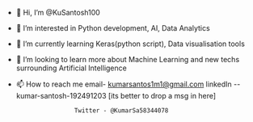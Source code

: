 - 👋 Hi, I’m @KuSantosh100
- 👀 I’m interested in Python development, AI, Data Analytics
- 🌱 I’m currently learning Keras(python script), Data visualisation tools 
- 💞️ I’m looking to learn more about Machine Learning and new techs surrounding Artificial Intelligence
- 📫 How to reach me email- kumarsantos1m1@gmail.com
                      linkedIn -- kumar-santosh-192491203  [its better to drop a msg in here]
                      
                      Twitter - @KumarSa58344078
<!---
KuSantosh100/KuSantosh100 is a ✨ special ✨ repository because its `README.md` (this file) appears on your GitHub profile.
You can click the Preview link to take a look at your changes.
--->

